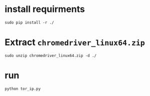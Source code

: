# install requirments 
```
sudo pip install -r ./
```
# Extract `chromedriver_linux64.zip`
```
sudo unzip chromedriver_linux64.zip -d ./
```

# run 
```
python tor_ip.py
```